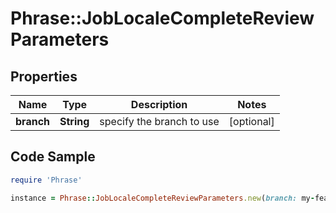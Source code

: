 # Phrase::JobLocaleCompleteReviewParameters

## Properties

Name | Type | Description | Notes
------------ | ------------- | ------------- | -------------
**branch** | **String** | specify the branch to use | [optional] 

## Code Sample

```ruby
require 'Phrase'

instance = Phrase::JobLocaleCompleteReviewParameters.new(branch: my-feature-branch)
```


